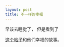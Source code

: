 ```yaml
---
layout: post
title: 不一样的幸福
---
```


早该去睡觉了， 但是看到了

[这个帖子](http://www.55bbs.com/bbs/viewthread.php?tid=873683&extra=page%3D3&page=1)和他们幸福的故事。
